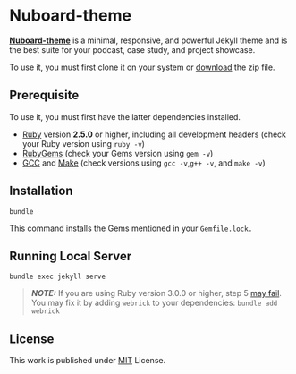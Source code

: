# Nuboard-theme

[**Nuboard-theme**](https://nuboard-theme.pages.dev/) is a minimal, responsive, and powerful  Jekyll theme and is the best suite for your podcast, case study, and project showcase.

To use it, you must first clone it on your system or [download](https://github.com/hatchedland/nuboard-theme/archive/refs/heads/master.zip) the zip file.

## Prerequisite
To use it, you must first have the latter dependencies installed.
-   [Ruby](https://www.ruby-lang.org/en/downloads/) version **2.5.0** or higher, including all development headers (check your Ruby version using `ruby -v`)
-   [RubyGems](https://rubygems.org/pages/download) (check your Gems version using `gem -v`)
-   [GCC](https://gcc.gnu.org/install/) and [Make](https://www.gnu.org/software/make/) (check versions using `gcc -v`,`g++ -v`, and `make -v`)


## Installation
```console
bundle
```
This command installs the Gems mentioned in your `Gemfile.lock.`

## Running Local Server
```console
bundle exec jekyll serve
```

> **_NOTE:_**  If you are using Ruby version 3.0.0 or higher, step 5 [may fail](https://github.com/github/pages-gem/issues/752). You may fix it by adding `webrick` to your dependencies: `bundle add webrick`

## License
This work is published under [MIT](https://github.com/cotes2020/jekyll-theme-chirpy/blob/master/LICENSE) License.
